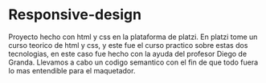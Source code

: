 # Responsive-design
Proyecto hecho con html y css en la plataforma de platzi. 
En platzi tome un curso teorico de html y css, y este fue el curso practico sobre estas dos tecnologias, en este caso fue hecho con la ayuda del profesor Diego de Granda. Llevamos a cabo un codigo semantico con el fin de que todo fuera lo mas entendible para el maquetador.
